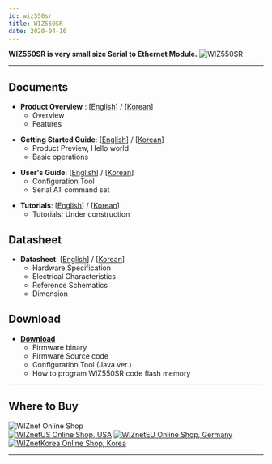 ```yaml
---
id: wiz550sr
title: WIZ550SR
date: 2020-04-16
---
```


**WIZ550SR is very small size Serial to Ethernet Module.**
![WIZ550SR](/document_framework/img/products/wiz550sr/wiz550sr_ds/wiz550sr.png)

-----

## Documents

  - **Product Overview** :
    [[English](Overview-[EN].md)] /
    [[Korean](Overview-[KO].md)]
      - Overview
      - Features

<!-- end list -->

  - **Getting Started Guide**:
    [[English](Getting_Started-[EN].md)] /
    [[Korean](Getting_Started-[KO].md)]
      - Product Preview, Hello world
      - Basic operations

<!-- end list -->

  - **User's Guide**:
    [[English](User's_Manual(Programmer's_Guide)-[EN].md)] /
    [[Korean](User's_Manual(Programmer's_Guide)-[KO].md)]
      - Configuration Tool
      - Serial AT command set

<!-- end list -->

  - **Tutorials**:
    [[English](ATcommand_Tutorial-[EN].md)] /
    [[Korean](ATcommand_Tutorial-[KO].md)]
      - Tutorials; Under construction


## Datasheet

  - **Datasheet**: 
  [[English](Datasheet(Hardware_Spec,_Characteristics)-[EN].md)] /
    [[Korean](/Datasheet(Hardware_Spec,_Characteristics)-[KO].md)] 
      - Hardware Specification
      - Electrical Characteristics
      - Reference Schematics
      - Dimension

## Download

  - **[Download](Download.md)**
      - Firmware binary
      - Firmware Source code 
      - Configuration Tool (Java ver.)
      - How to program WIZ550SR code flash memory

-----

## Where to Buy

![WIZnet Online Shop](/products/w5500/buynow.png)  
[![WIZnetUS Online Shop,
USA](/products/w5500/w5500_evb/icons/dollar.png)](http://www.shopwiznet.com/)
[![WIZnetEU Online Shop,
Germany](/products/w5500/w5500_evb/icons/european-euro.png)](http://shop.wiznet.eu/)
[![WIZnetKorea Online Shop,
Korea](/products/w5500/w5500_evb/icons/won.png)](http://shop.wiznet.co.kr/)

-----
